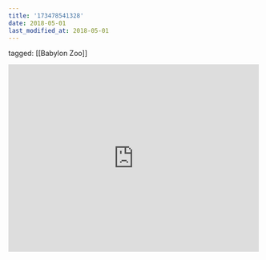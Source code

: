 ```yaml
---
title: '173478541328'
date: 2018-05-01
last_modified_at: 2018-05-01
---
```

tagged: [[Babylon Zoo]]
<iframe allow="accelerometer; autoplay; clipboard-write; encrypted-media; gyroscope; picture-in-picture" allowfullscreen="" frameborder="0" height="375" id="youtube_iframe" src="https://www.youtube.com/embed/XCbAEkfXSDE?feature=oembed&amp;enablejsapi=1&amp;origin=https://safe.txmblr.com&amp;wmode=opaque" width="500"></iframe>